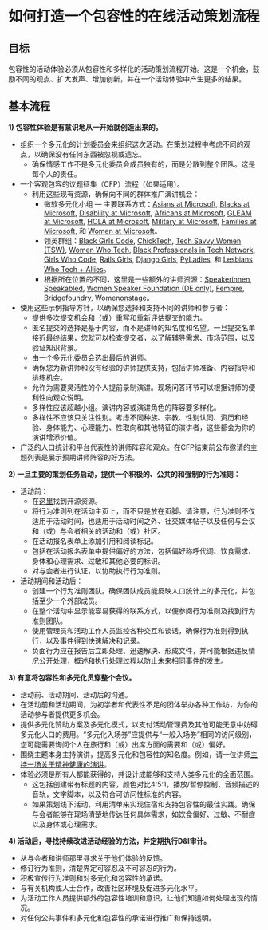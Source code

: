 # 如何打造一个包容性的在线活动策划流程

## 目标 
包容性的活动体验必须从包容性和多样化的活动策划流程开始。这是一个机会，鼓励不同的观点、扩大发声、增加创新，并在一个活动体验中产生更多的结果。

## 基本流程 
**1) 包容性体验是有意识地从一开始就创造出来的。** 

  * 组织一个多元化的计划委员会来组织这次活动。在策划过程中考虑不同的观点，以确保没有任何东西被忽视或遗忘。
    * 确保情感工作不是多元化委员会成员独有的，而是分散到整个团队。这是每个人的责任。
  * 一个客观包容的议题征集（CFP）流程（如果适用）。
    * 利用这些现有资源，确保向不同的群体推广演讲机会：
      * 微软多元化小组 — 主要联系方式：[Asians at Microsoft](mailto:dili@microsoft.com), [Blacks at Microsoft](mailto:melindm@microsoft.com), [Disability at Microsoft](mailto:andypalm@microsoft.com), [Africans at Microsoft](mailto:jomusamb@microsoft.com), [GLEAM at Microsoft](mailto:nboyd@microsoft.com), [HOLA at Microsoft](mailto:dimarti@microsoft.com), [Military at Microsoft](mailto:brhuntin@microsoft.com), [Families at Microsoft](mailto:jestum@microsoft.com), 和 [Women at Microsoft](mailto:kath@microsoft.com)。
      * 领英群组：[Black Girls Code](https://www.linkedin.com/company/black-girls-code/people/), [ChickTech](https://www.linkedin.com/company/chicktech/people/), [Tech Savvy Women (TSW)](https://www.linkedin.com/groups/124180/), [Women Who Tech](https://www.linkedin.com/company/women-who-tech/), [Black Professionals in Tech Network](https://www.linkedin.com/company/bptn/), [Girls Who Code](https://www.linkedin.com/school/girlswhocode/), [Rails Girls](https://www.linkedin.com/company/rails-girls/), [Django Girls](https://www.linkedin.com/company/django-girls/), [PyLadies](https://www.linkedin.com/groups/3984711/), 和 [Lesbians Who Tech + Allies](https://www.linkedin.com/company/lesbians-who-tech/)。
      * 根据所在位置的不同，这里是一些额外的讲师资源：[Speakerinnen](https://speakerinnen.org/), [Speakabled](https://www.speakabled.com/), [Women Speaker Foundation (DE only)](https://women-speaker-foundation.jimdo.com/), [Fempire](https://github.com/fempire), [Bridgefoundry](https://bridgefoundry.org/), [Womenonstage](https://www.womenonstage.net/)。
  * 使用这些示例指导方针，以确保您选择和支持不同的讲师和参与者：
      * 提供多次提交机会和（或）重写和重新评估提交的能力。
      * 匿名提交的选择是基于内容，而不是讲师的知名度和名望。一旦提交名单接近最终结果，您就可以检查提交者，以了解辅导需求、市场范围，以及验证知识背景。
      * 由一个多元化委员会选出最后的讲师。
      * 确保您为新讲师和没有经验的讲师提供支持，包括讲师准备、内容指导和排练机会。
      * 允许为需要灵活性的个人提前录制演讲。现场问答环节可以根据讲师的便利性向观众说明。
      * 多样性应该超越小组。演讲内容或演讲角色的阵容要多样化。
      * 多样性不应该只关注性别。考虑不同种族、宗教、性别认同、资历和经验、身体能力、心理能力、性取向和其他特征的演讲者，这些都会为你的演讲增添价值。
  * 广泛的人口统计和平台代表性的讲师阵容和观众。在CFP结束前公布邀请的主题列表是展示预期讲师阵容的好方法。

**2) 一旦主要的策划任务启动，提供一个积极的、公共的和强制的行为准则：**

  * 活动前： 
    * 在[这里](./virtual-event-code-of-conduct.md)找到开源资源。
    * 将行为准则列在活动主页上，而不只是放在页脚。请注意，行为准则不仅适用于活动时间，也适用于活动时间之外、社交媒体帖子以及任何与会议和（或）与会者相关的活动和（或）社区。
    * 在活动报名表单上添加引用和阅读标记。
    * 包括在活动报名表单中提供偏好的方法，包括偏好称呼代词、饮食需求、身体和心理需求、过敏和其他必要的标识。
    * 对与会者进行认证，以协助执行行为准则。
  * 活动期间和活动后：
    * 创建一个行为准则团队。确保团队成员能反映人口统计上的多元化，并包括至少一个外部成员。
    * 在整个活动中显示能容易获得的联系方式，以便参阅行为准则及找到行为准则团队。
    * 使用管理员和活动工作人员监控各种交互和谈话，确保行为准则得到执行，以及事件得到快速解决和记录。
    * 负面行为应在报告后立即处理、迅速解决、形成文件，并可能根据违反情况公开处理，概述和执行处理过程以防止未来相同事件的发生。

**3) 有意将包容性和多元化贯穿整个会议。**

  * 活动前、活动期间、活动后的沟通。
  * 在活动前和活动期间，为初学者和代表性不足的团体举办各种工作坊，为你的活动参与者提供更多机会。
  * 提供多元化赞助方案及多元化模式，以支付活动管理费及其他可能无意中妨碍多元化人口的费用。“多元化入场券”应提供与“一般入场券”相同的访问级别，您可能需要询问个人在旅行和（或）出席方面的需要和（或）偏好。
  * 围绕主题本身主持演讲，提高多元化和包容性的知名度。例如，请一位讲师[主持一场关于精神健康的演讲](http://mhprompt.org/)。
  * 体验必须是所有人都能获得的，并设计成能够和支持人类多元化的全面范围。
    * 这包括创建带有标题的内容，颜色对比4:5:1，播放/暂停控制，音频描述的音轨，文字脚本，以及符合可访问性标准的内容。
    * 如果策划线下活动，利用清单来实现住宿和支持包容性的最佳实践。确保与会者能够在现场清楚地传达任何具体需求，如饮食偏好、过敏、不耐症以及身体或心理需求。

**4) 活动后，寻找持续改进活动经验的方法，并定期执行D&I审计。**

  * 从与会者和讲师那里寻求关于他们体验的反馈。
  * 修订行为准则，清楚界定可容忍及不可容忍的行为。
  * 积极宣传行为准则和对多元化和包容性的承诺。
  * 与有关机构或人士合作，改善社区环境及促进多元化水平。
  * 为活动工作人员提供额外的包容性培训和意识，让他们知道如何处理出现的情况。
  * 对任何公共事件和多元化和包容性的承诺进行推广和保持透明。
